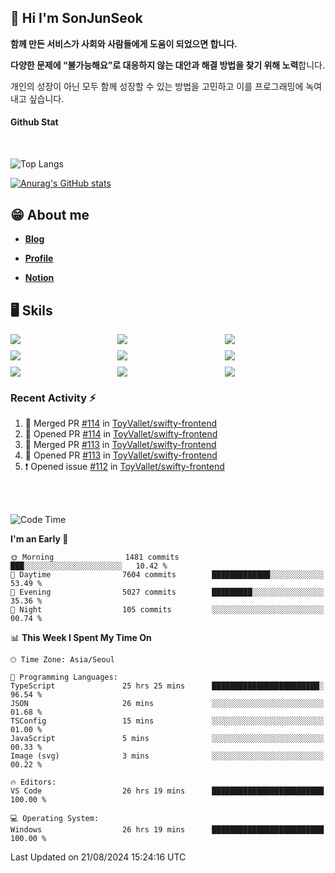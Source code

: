 ## 👋 Hi I'm SonJunSeok

**함께 만든 서비스가 사회와 사람들에게 도움이 되었으면 합니다.** 

**다양한 문제에 “불가능해요”로 대응하지 않는 대안과 해결 방법을 찾기 위해 노력**합니다. 

개인의 성장이 아닌 모두 함께 성장할 수 있는 방법을 고민하고 이를 프로그래밍에 녹여내고 싶습니다.

#### Github Stat
<div style="margin-top:50px;">

![Top Langs](https://github-readme-stats.vercel.app/api/top-langs/?username=kd02109&layout=compact&bg_color=dbf4ff&title_color=67adcc&text_color=67adcc&hide_border=true&show_icons=true&icon_color=67adcc&rank_icon=github&count_private=true&card_width=400px&card_height=300px)

[![Anurag's GitHub stats](https://github-readme-stats.vercel.app/api?username=kd02109&bg_color=dbf4ff&title_color=67adcc&text_color=67adcc&hide_border=true&show_icons=true&icon_color=67adcc&rank_icon=github&count_private=true&card_width=250px)](https://github.com/anuraghazra/github-readme-stats)


</div>



## 😁 About me
-  <a href="https://sonblog.vercel.app/" target="_blank"><strong>Blog</strong></a>

-  <a href="https://nostalgic-marquis-7af.notion.site/Frontend-Engineer-ec9b6e38c7824e7fb7f6fca4fc8564a5?pvs=74" target="_blank"><strong>Profile</strong></a>

-  <a href="https://nostalgic-marquis-7af.notion.site/Front-End-f0f3b7fcec3045c482c1cd33dfcf2abc?pvs=74" target="_blank"><strong>Notion</strong></a>

## 🖥️ Skils


<div style="display:grid; grid-template-rows:repeat(3, 1fr); grid-template-columns:repeat(3, 1fr); gap:10px">
  <img src="https://img.shields.io/badge/javascript-F7DF1E?style=flat-square&logo=javascript&logoColor=black"> 
  <img src="https://img.shields.io/badge/typescript-3178C6?style=flat-square&logo=typescript&logoColor=white"/>
  <img src="https://img.shields.io/badge/react-61DAFB?style=flat-square&logo=react&logoColor=black"/>
  <img src="https://img.shields.io/badge/redux-764ABC?style=flat-square&logo=redux&logoColor=white"/>
  <img src="https://img.shields.io/badge/styledcomponents-DB7093?style=flat-square&logo=styledcomponents&logoColor=white"/>
  <img src="https://img.shields.io/badge/tailwindcss-06B6D4?style=flat-square&logo=tailwindcss&logoColor=white"/>
  <img src="https://img.shields.io/badge/reactquery-FF4154?style=flat-square&logo=reactquery&logoColor=white"/>
  <img src="https://img.shields.io/badge/Next.js-B4B4DC?style=flat&logo=Next.js&logoColor=black"/>
  <img src="https://img.shields.io/badge/reactrouter-CA4245?style=flat-square&logo=reactrouter&logoColor=white"/>
</div>

### Recent Activity :zap:
<!--START_SECTION:activity-->
1. 🎉 Merged PR [#114](https://github.com/ToyVallet/swifty-frontend/pull/114) in [ToyVallet/swifty-frontend](https://github.com/ToyVallet/swifty-frontend)
2. 💪 Opened PR [#114](https://github.com/ToyVallet/swifty-frontend/pull/114) in [ToyVallet/swifty-frontend](https://github.com/ToyVallet/swifty-frontend)
3. 🎉 Merged PR [#113](https://github.com/ToyVallet/swifty-frontend/pull/113) in [ToyVallet/swifty-frontend](https://github.com/ToyVallet/swifty-frontend)
4. 💪 Opened PR [#113](https://github.com/ToyVallet/swifty-frontend/pull/113) in [ToyVallet/swifty-frontend](https://github.com/ToyVallet/swifty-frontend)
5. ❗ Opened issue [#112](https://github.com/ToyVallet/swifty-frontend/issues/112) in [ToyVallet/swifty-frontend](https://github.com/ToyVallet/swifty-frontend)
<!--END_SECTION:activity-->

<br/>
<br/>

<!--START_SECTION:waka-->
![Code Time](http://img.shields.io/badge/Code%20Time-2%2C020%20hrs%2025%20mins-blue)

**I'm an Early 🐤** 

```text
🌞 Morning                1481 commits        ███░░░░░░░░░░░░░░░░░░░░░░   10.42 % 
🌆 Daytime                7604 commits        █████████████░░░░░░░░░░░░   53.49 % 
🌃 Evening                5027 commits        █████████░░░░░░░░░░░░░░░░   35.36 % 
🌙 Night                  105 commits         ░░░░░░░░░░░░░░░░░░░░░░░░░   00.74 % 
```


📊 **This Week I Spent My Time On** 

```text
🕑︎ Time Zone: Asia/Seoul

💬 Programming Languages: 
TypeScript               25 hrs 25 mins      ████████████████████████░   96.54 % 
JSON                     26 mins             ░░░░░░░░░░░░░░░░░░░░░░░░░   01.68 % 
TSConfig                 15 mins             ░░░░░░░░░░░░░░░░░░░░░░░░░   01.00 % 
JavaScript               5 mins              ░░░░░░░░░░░░░░░░░░░░░░░░░   00.33 % 
Image (svg)              3 mins              ░░░░░░░░░░░░░░░░░░░░░░░░░   00.22 % 

🔥 Editors: 
VS Code                  26 hrs 19 mins      █████████████████████████   100.00 % 

💻 Operating System: 
Windows                  26 hrs 19 mins      █████████████████████████   100.00 % 
```


 Last Updated on 21/08/2024 15:24:16 UTC
<!--END_SECTION:waka-->
